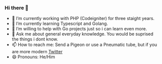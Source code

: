 ### Hi there 👋

- 🔭 I’m currently working with PHP (Codeigniter) for three staight years.
- 🌱 I’m currently learning Typescript and Golang.
- 👯 I’m willing to help with Go projects just so i can learn even more.
- 💬 Ask me about general everyday knowledge. You would be suprised the things i dont know.
- 📫 How to reach me: Send a Pigeon or use a Pneumatic tube, but if you are more modern [Twitter](https://www.twitter.com/promiseseunfemi)
- 😄 Pronouns: He/Him

